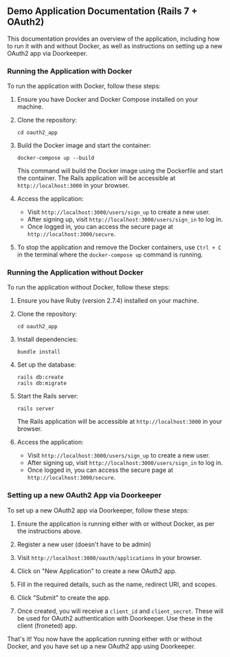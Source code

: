 ## Demo Application Documentation (Rails 7 + OAuth2)

This documentation provides an overview of the application, including how to run it with and without Docker, as well as instructions on setting up a new OAuth2 app via Doorkeeper.

### Running the Application with Docker

To run the application with Docker, follow these steps:

1. Ensure you have Docker and Docker Compose installed on your machine.

2. Clone the repository:

   ```shell
   cd oauth2_app
   ```

3. Build the Docker image and start the container:

   ```shell
   docker-compose up --build
   ```

   This command will build the Docker image using the Dockerfile and start the container. The Rails application will be accessible at `http://localhost:3000` in your browser.

4. Access the application:

   - Visit `http://localhost:3000/users/sign_up` to create a new user.
   - After signing up, visit `http://localhost:3000/users/sign_in` to log in.
   - Once logged in, you can access the secure page at `http://localhost:3000/secure`.

5. To stop the application and remove the Docker containers, use `Ctrl + C` in the terminal where the `docker-compose up` command is running.

### Running the Application without Docker

To run the application without Docker, follow these steps:

1. Ensure you have Ruby (version 2.7.4) installed on your machine.

2. Clone the repository:

   ```shell
   cd oauth2_app
   ```

3. Install dependencies:

   ```shell
   bundle install
   ```

4. Set up the database:

   ```shell
   rails db:create
   rails db:migrate
   ```

5. Start the Rails server:

   ```shell
   rails server
   ```

   The Rails application will be accessible at `http://localhost:3000` in your browser.

6. Access the application:

   - Visit `http://localhost:3000/users/sign_up` to create a new user.
   - After signing up, visit `http://localhost:3000/users/sign_in` to log in.
   - Once logged in, you can access the secure page at `http://localhost:3000/secure`.

### Setting up a new OAuth2 App via Doorkeeper

To set up a new OAuth2 app via Doorkeeper, follow these steps:

1. Ensure the application is running either with or without Docker, as per the instructions above.

2. Register a new user (doesn't have to be admin)

3. Visit `http://localhost:3000/oauth/applications` in your browser.

4. Click on "New Application" to create a new OAuth2 app.

5. Fill in the required details, such as the name, redirect URI, and scopes.

6. Click "Submit" to create the app.

7. Once created, you will receive a `client_id` and `client_secret`. These will be used for OAuth2 authentication with Doorkeeper. Use these in the client (froneted) app.

That's it! You now have the application running either with or without Docker, and you have set up a new OAuth2 app using Doorkeeper.
